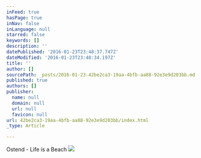 ```yaml
---
inFeed: true
hasPage: true
inNav: false
inLanguage: null
starred: false
keywords: []
description: ''
datePublished: '2016-01-23T23:48:37.747Z'
dateModified: '2016-01-23T23:48:34.197Z'
title: ''
author: []
sourcePath: _posts/2016-01-23-42be2ca3-19aa-4bfb-aa88-92e3e9d203bb.md
published: true
authors: []
publisher:
  name: null
  domain: null
  url: null
  favicon: null
url: 42be2ca3-19aa-4bfb-aa88-92e3e9d203bb/index.html
_type: Article

---
```

Ostend - Life is a Beach
![](https://the-grid-user-content.s3-us-west-2.amazonaws.com/a60c180b-888f-4211-8db2-15aae0b264b6.jpg)